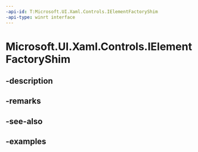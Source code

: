 ```yaml
---
-api-id: T:Microsoft.UI.Xaml.Controls.IElementFactoryShim
-api-type: winrt interface
---
```


# Microsoft.UI.Xaml.Controls.IElementFactoryShim

<!--
public interface IElementFactoryShim
-->

## -description

## -remarks

## -see-also

## -examples

